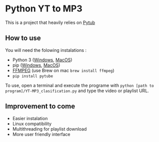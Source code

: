 # Python YT to MP3
This is a project that heavily relies on [Pytub](https://github.com/pytube/pytube)

## How to use
You will need the folowing instalations :
- Python 3 ([Windows](https://www.python.org/downloads/windows/), [MacOS](https://www.python.org/downloads/macos/))<br>
- pip ([Windows](https://www.geeksforgeeks.org/how-to-install-pip-on-windows/), [MacOS](https://www.geeksforgeeks.org/how-to-install-pip-in-macos/))<br>
- [FFMPEG](https://ffmpeg.org/download.html) (use Brew on mac ``brew install ffmpeg``)
- ``pip install pytube``

To use, open a terminal and execute the programe with ``python [path to program]/YT-MP3_clasification.py`` and type the video or playlist URL.

## Improvement to come
- Easier instalation
- Linux compatibility
- Multithreading for playlist download
- More user friendly interface
